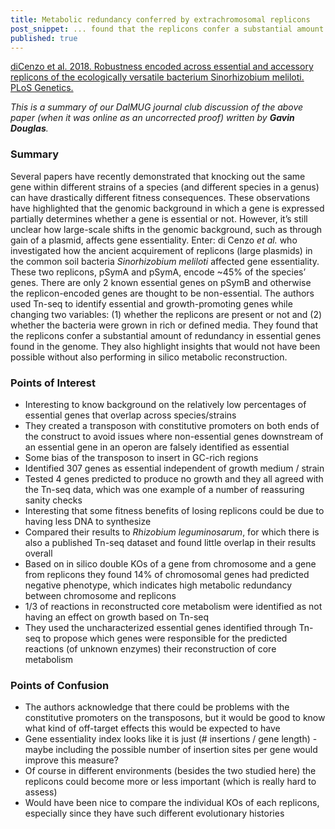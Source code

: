 ```yaml
---
title: Metabolic redundancy conferred by extrachromosomal replicons 
post_snippet: ... found that the replicons confer a substantial amount of redundancy in essential genes found in the genome. They also highlight insights that would not have been possible without also performing in silico metabolic reconstruction.
published: true
---
```


[diCenzo et al. 2018. Robustness encoded across essential and accessory replicons of the ecologically versatile bacterium Sinorhizobium meliloti. PLoS Genetics.](http://journals.plos.org/plosgenetics/article?id=10.1371/journal.pgen.1007357)

_This is a summary of our DalMUG journal club discussion of the above paper (when it was online as an uncorrected proof) written by **Gavin Douglas**._

### Summary
Several papers have recently demonstrated that knocking out the same gene within different strains of a species 
(and different species in a genus) can have drastically different fitness consequences. These observations have 
highlighted that the genomic background in which a gene is expressed partially determines whether a gene is essential 
or not. However, it’s still unclear how large-scale shifts in the genomic background, such as through gain of a plasmid, 
affects gene essentiality. Enter: di Cenzo _et al._ who investigated how the ancient acquirement of replicons (large plasmids) 
in the common soil bacteria _Sinorhizobium meliloti_ affected gene essentiality. These two replicons, pSymA and pSymA, encode 
~45% of the species’ genes. There are only 2 known essential genes on pSymB and otherwise the replicon-encoded genes are thought 
to be non-essential. The authors used Tn-seq to identify essential and growth-promoting genes while changing two variables: 
(1) whether the replicons are present or not and (2) whether the bacteria were grown in rich or defined media. They found that 
the replicons confer a substantial amount of redundancy in essential genes found in the genome. They also highlight insights that 
would not have been possible without also performing in silico metabolic reconstruction.

### Points of Interest
* Interesting to know background on the relatively low percentages of essential genes that overlap across species/strains
* They created a transposon with constitutive promoters on both ends of the construct  to avoid issues where non-essential genes downstream of an essential gene in an operon are falsely identified as essential
* Some bias of the transposon to insert in GC-rich regions
* Identified 307 genes as essential independent of growth medium / strain
* Tested 4 genes predicted to produce no growth and they all agreed with the Tn-seq data, which was one example of a number of reassuring sanity checks
* Interesting that some fitness benefits of losing replicons could be due to having less DNA to synthesize
* Compared their results to _Rhizobium leguminosarum_, for which there is also a published Tn-seq dataset and found little overlap in their results overall
* Based on in silico double KOs of a gene from chromosome and a gene from replicons they found 14% of chromosomal genes had predicted negative phenotype, which indicates high metabolic redundancy between chromosome and replicons
* 1/3 of reactions in reconstructed core metabolism were identified as not having an effect on growth based on Tn-seq
* They used the uncharacterized essential genes identified through Tn-seq to propose which genes were responsible for the predicted reactions (of unknown enzymes) their reconstruction of core metabolism

### Points of Confusion
* The authors acknowledge that there could be problems with the constitutive promoters on the transposons, but it would be good to know what kind of off-target effects this would be expected to have
* Gene essentiality index looks like it is just (# insertions / gene length) - maybe including the possible number of insertion sites per gene would improve this measure?
* Of course in different environments (besides the two studied here) the replicons could become more or less important (which is really hard to assess)
* Would have been nice to compare the individual KOs of each replicons, especially since they have such different evolutionary histories
